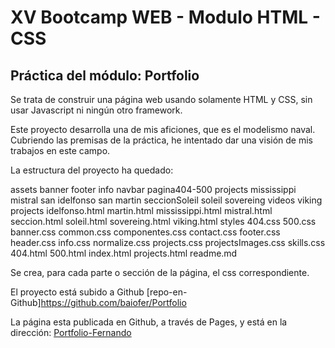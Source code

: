 # XV Bootcamp WEB - Modulo HTML - CSS

## Práctica del módulo: Portfolio

Se trata de construir una página web usando solamente HTML y CSS, sin usar Javascript ni ningún otro framework.

Este proyecto desarrolla una de mis aficiones, que es el modelismo naval. Cubriendo las premisas de la práctica, he intentado dar una visión de mis trabajos en este campo.

La estructura del proyecto ha quedado:

assets      banner
            footer
            info
            navbar
            pagina404-500
            projects        mississippi
                            mistral
                            san idelfonso
                            san martin
                            seccionSoleil
                            soleil
                            sovereing
                            videos
                            viking
projects    idelfonso.html
            martin.html
            mississippi.html
            mistral.html
            seccion.html
            soleil.html
            sovereing.html
            viking.html
styles      404.css
            500.css
            banner.css
            common.css
            componentes.css
            contact.css
            footer.css
            header.css
            info.css
            normalize.css
            projects.css
            projectsImages.css
            skills.css
404.html
500.html
index.html
projects.html
readme.md

Se crea, para cada parte o sección de la página, el css correspondiente.

El proyecto está subido a Github  [repo-en-Github]https://github.com/baiofer/Portfolio

La página esta publicada en Github, a través de Pages, y está en la dirección: [Portfolio-Fernando](https://baiofer.github.io/Portfolio/)
